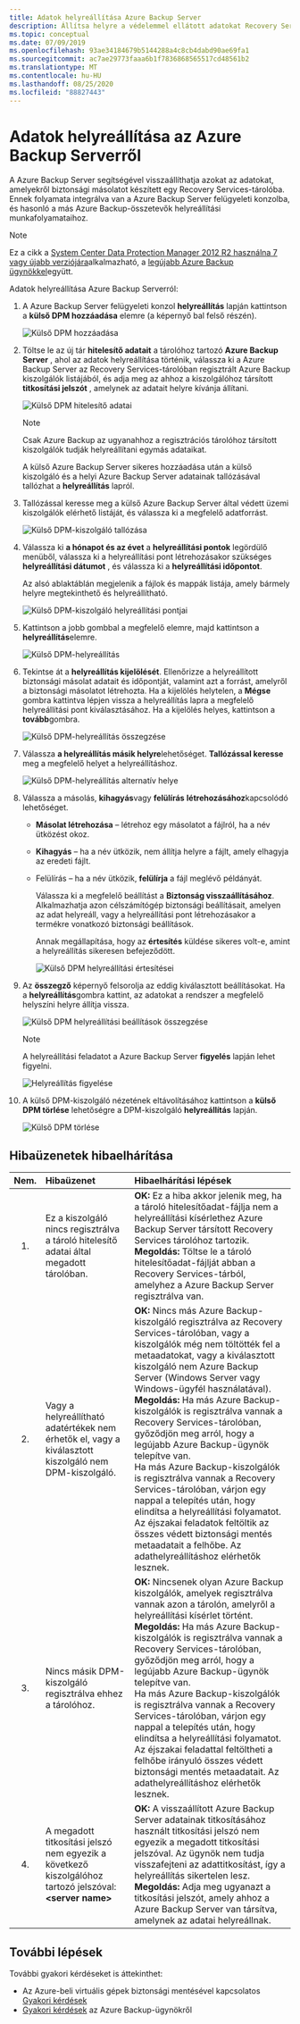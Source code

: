 ```yaml
---
title: Adatok helyreállítása Azure Backup Server
description: Állítsa helyre a védelemmel ellátott adatokat Recovery Services-tárolóba az adott tárban regisztrált bármely Azure Backup Server.
ms.topic: conceptual
ms.date: 07/09/2019
ms.openlocfilehash: 93ae34184679b5144288a4c8cb4dabd90ae69fa1
ms.sourcegitcommit: ac7ae29773faaa6b1f7836868565517cd48561b2
ms.translationtype: MT
ms.contentlocale: hu-HU
ms.lasthandoff: 08/25/2020
ms.locfileid: "88827443"
---
```

# <a name="recover-data-from-azure-backup-server"></a>Adatok helyreállítása az Azure Backup Serverről

A Azure Backup Server segítségével visszaállíthatja azokat az adatokat, amelyekről biztonsági másolatot készített egy Recovery Services-tárolóba. Ennek folyamata integrálva van a Azure Backup Server felügyeleti konzolba, és hasonló a más Azure Backup-összetevők helyreállítási munkafolyamataihoz.

> [!NOTE]
> Ez a cikk a [System Center Data Protection Manager 2012 R2 használna 7 vagy újabb verziójára](https://support.microsoft.com/kb/3065246)alkalmazható, a [legújabb Azure Backup ügynökkel](https://aka.ms/azurebackup_agent)együtt.
>
>

Adatok helyreállítása Azure Backup Serverról:

1. A Azure Backup Server felügyeleti konzol **helyreállítás** lapján kattintson a **külső DPM hozzáadása** elemre (a képernyő bal felső részén).

    ![Külső DPM hozzáadása](./media/backup-azure-alternate-dpm-server/add-external-dpm.png)
2. Töltse le az új tár **hitelesítő adatait** a tárolóhoz tartozó **Azure Backup Server** , ahol az adatok helyreállítása történik, válassza ki a Azure Backup Server az Recovery Services-tárolóban regisztrált Azure Backup kiszolgálók listájából, és adja meg az ahhoz a kiszolgálóhoz társított **titkosítási jelszót** , amelynek az adatait helyre kívánja állítani.

    ![Külső DPM hitelesítő adatai](./media/backup-azure-alternate-dpm-server/external-dpm-credentials.png)

   > [!NOTE]
   > Csak Azure Backup az ugyanahhoz a regisztrációs tárolóhoz társított kiszolgálók tudják helyreállítani egymás adataikat.
   >
   >

    A külső Azure Backup Server sikeres hozzáadása után a külső kiszolgáló és a helyi Azure Backup Server adatainak tallózásával tallózhat a **helyreállítás** lapról.
3. Tallózással keresse meg a külső Azure Backup Server által védett üzemi kiszolgálók elérhető listáját, és válassza ki a megfelelő adatforrást.

    ![Külső DPM-kiszolgáló tallózása](./media/backup-azure-alternate-dpm-server/browse-external-dpm.png)
4. Válassza ki **a hónapot és az évet** a **helyreállítási pontok** legördülő menüből, válassza ki a helyreállítási pont létrehozásakor szükséges **helyreállítási dátumot** , és válassza ki a **helyreállítási időpontot**.

    Az alsó ablaktáblán megjelenik a fájlok és mappák listája, amely bármely helyre megtekinthető és helyreállítható.

    ![Külső DPM-kiszolgáló helyreállítási pontjai](./media/backup-azure-alternate-dpm-server/external-dpm-recoverypoint.png)
5. Kattintson a jobb gombbal a megfelelő elemre, majd kattintson a **helyreállítás**elemre.

    ![Külső DPM-helyreállítás](./media/backup-azure-alternate-dpm-server/recover.png)
6. Tekintse át a **helyreállítás kijelölését**. Ellenőrizze a helyreállított biztonsági másolat adatait és időpontját, valamint azt a forrást, amelyről a biztonsági másolatot létrehozta. Ha a kijelölés helytelen, a **Mégse** gombra kattintva lépjen vissza a helyreállítás lapra a megfelelő helyreállítási pont kiválasztásához. Ha a kijelölés helyes, kattintson a **tovább**gombra.

    ![Külső DPM-helyreállítás összegzése](./media/backup-azure-alternate-dpm-server/external-dpm-recovery-summary.png)
7. Válassza **a helyreállítás másik helyre**lehetőséget. **Tallózással keresse** meg a megfelelő helyet a helyreállításhoz.

    ![Külső DPM-helyreállítás alternatív helye](./media/backup-azure-alternate-dpm-server/external-dpm-recovery-alternate-location.png)
8. Válassza a másolás, **kihagyás**vagy **felülírás** **létrehozásához**kapcsolódó lehetőséget.

   * **Másolat létrehozása** – létrehoz egy másolatot a fájlról, ha a név ütközést okoz.
   * **Kihagyás** – ha a név ütközik, nem állítja helyre a fájlt, amely elhagyja az eredeti fájlt.
   * Felülírás – ha a név ütközik, **felülírja** a fájl meglévő példányát.

     Válassza ki a megfelelő beállítást a **Biztonság visszaállításához**. Alkalmazhatja azon célszámítógép biztonsági beállításait, amelyen az adat helyreáll, vagy a helyreállítási pont létrehozásakor a termékre vonatkozó biztonsági beállítások.

     Annak megállapítása, hogy az **értesítés** küldése sikeres volt-e, amint a helyreállítás sikeresen befejeződött.

     ![Külső DPM helyreállítási értesítései](./media/backup-azure-alternate-dpm-server/external-dpm-recovery-notifications.png)
9. Az **összegző** képernyő felsorolja az eddig kiválasztott beállításokat. Ha a **helyreállítás**gombra kattint, az adatokat a rendszer a megfelelő helyszíni helyre állítja vissza.

    ![Külső DPM helyreállítási beállítások összegzése](./media/backup-azure-alternate-dpm-server/external-dpm-recovery-options-summary.png)

   > [!NOTE]
   > A helyreállítási feladatot a Azure Backup Server **figyelés** lapján lehet figyelni.
   >
   >

    ![Helyreállítás figyelése](./media/backup-azure-alternate-dpm-server/monitoring-recovery.png)
10. A külső DPM-kiszolgáló nézetének eltávolításához kattintson a **külső DPM törlése** lehetőségre a DPM-kiszolgáló **helyreállítás** lapján.

    ![Külső DPM törlése](./media/backup-azure-alternate-dpm-server/clear-external-dpm.png)

## <a name="troubleshooting-error-messages"></a>Hibaüzenetek hibaelhárítása

| Nem. | Hibaüzenet | Hibaelhárítási lépések |
|:---:|:--- |:--- |
| 1. |Ez a kiszolgáló nincs regisztrálva a tároló hitelesítő adatai által megadott tárolóban. |**OK:** Ez a hiba akkor jelenik meg, ha a tároló hitelesítőadat-fájlja nem a helyreállítási kísérlethez Azure Backup Server társított Recovery Services tárolóhoz tartozik. <br> **Megoldás:** Töltse le a tároló hitelesítőadat-fájlját abban a Recovery Services-tárból, amelyhez a Azure Backup Server regisztrálva van. |
| 2. |Vagy a helyreállítható adatértékek nem érhetők el, vagy a kiválasztott kiszolgáló nem DPM-kiszolgáló. |**OK:** Nincs más Azure Backup-kiszolgáló regisztrálva az Recovery Services-tárolóban, vagy a kiszolgálók még nem töltötték fel a metaadatokat, vagy a kiválasztott kiszolgáló nem Azure Backup Server (Windows Server vagy Windows-ügyfél használatával). <br> **Megoldás:** Ha más Azure Backup-kiszolgálók is regisztrálva vannak a Recovery Services-tárolóban, győződjön meg arról, hogy a legújabb Azure Backup-ügynök telepítve van. <br>Ha más Azure Backup-kiszolgálók is regisztrálva vannak a Recovery Services-tárolóban, várjon egy nappal a telepítés után, hogy elindítsa a helyreállítási folyamatot. Az éjszakai feladatok feltöltik az összes védett biztonsági mentés metaadatait a felhőbe. Az adathelyreállításhoz elérhetők lesznek. |
| 3. |Nincs másik DPM-kiszolgáló regisztrálva ehhez a tárolóhoz. |**OK:** Nincsenek olyan Azure Backup kiszolgálók, amelyek regisztrálva vannak azon a tárolón, amelyről a helyreállítási kísérlet történt.<br>**Megoldás:** Ha más Azure Backup-kiszolgálók is regisztrálva vannak a Recovery Services-tárolóban, győződjön meg arról, hogy a legújabb Azure Backup-ügynök telepítve van.<br>Ha más Azure Backup-kiszolgálók is regisztrálva vannak a Recovery Services-tárolóban, várjon egy nappal a telepítés után, hogy elindítsa a helyreállítási folyamatot. Az éjszakai feladattal feltöltheti a felhőbe irányuló összes védett biztonsági mentés metaadatait. Az adathelyreállításhoz elérhetők lesznek. |
| 4. |A megadott titkosítási jelszó nem egyezik a következő kiszolgálóhoz tartozó jelszóval: **\<server name>** |**OK:** A visszaállított Azure Backup Server adatainak titkosításához használt titkosítási jelszó nem egyezik a megadott titkosítási jelszóval. Az ügynök nem tudja visszafejteni az adattitkosítást, így a helyreállítás sikertelen lesz.<br>**Megoldás:** Adja meg ugyanazt a titkosítási jelszót, amely ahhoz a Azure Backup Server van társítva, amelynek az adatai helyreállnak. |

## <a name="next-steps"></a>További lépések

További gyakori kérdéseket is áttekinthet:

* Az Azure-beli virtuális gépek biztonsági mentésével kapcsolatos [Gyakori kérdések](backup-azure-vm-backup-faq.md)
* [Gyakori kérdések](backup-azure-file-folder-backup-faq.md) az Azure Backup-ügynökről
